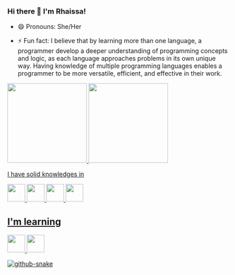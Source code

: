 ### Hi there 👋 I'm Rhaissa!
<!--
 Hello, Devs!!
-->
- 😄 Pronouns: She/Her

- ⚡ Fun fact: I believe that by learning more than one language, a programmer develop a deeper understanding of programming concepts and logic, as each language approaches problems in its own unique way. Having knowledge of multiple programming languages enables a programmer to be more versatile, efficient, and effective in their work.

<div>
<a href="https://github.com/seu-usuário-aqui">
<img height="180em" src="https://github-readme-stats.vercel.app/api/top-langs/?username=RhaissaZeferino&layout=compact&langs_count=7&theme=dracula"/>
<img height="180em" src="https://github-readme-stats.vercel.app/api?username=RhaissaZeferino&show_icons=true&theme=dracula&include_all_commits=true&count_private=true"/>
</div>

I have solid knowledges in

<img src="https://cdn.jsdelivr.net/gh/devicons/devicon/icons/python/python-original.svg" width="40" height="40" />  <img src="https://cdn.jsdelivr.net/gh/devicons/devicon/icons/html5/html5-original.svg" width="40" height="40" /> <img src="https://cdn.jsdelivr.net/gh/devicons/devicon/icons/css3/css3-original.svg" width="40" height="40" /> <img src="https://cdn.jsdelivr.net/gh/devicons/devicon/icons/git/git-original.svg" width="40" height="40" />

## I'm learning

<img src="https://cdn.jsdelivr.net/gh/devicons/devicon/icons/androidstudio/androidstudio-original.svg" width="40" height="40"/>  <img src="https://cdn.jsdelivr.net/gh/devicons/devicon/icons/react/react-original.svg" width="40" height="40" />
          
<picture>
  <source media="(prefers-color-scheme: dark)" srcset="github-snake-dark.svg" />
  <source media="(prefers-color-scheme: light)" srcset="github-snake.svg" />
  <img alt="github-snake" src="github-snake.svg" />
</picture>

<!--

![snake gif](https://github.com/RhaissaZeferino/RhaissaZeferino/blob/output/github-contribution-grid-snake.gif)

**RhaissaZeferino/RhaissaZeferino** is a ✨ _special_ ✨ repository because its `README.md` (this file) appears on your GitHub profile.

Here are some ideas to get you started:

- 🔭 I’m currently working on ...
- 🌱 I’m currently learning ...
- 👯 I’m looking to collaborate on ...
- 🤔 I’m looking for help with ...
- 💬 Ask me about ...
- 📫 How to reach me: ...
- 😄 Pronouns: ...
- ⚡ Fun fact: ...

--
>
